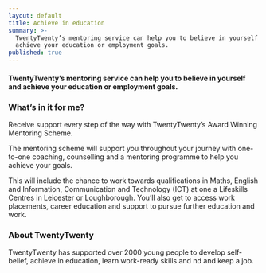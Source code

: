 ```yaml
---
layout: default
title: Achieve in education
summary: >-
  TwentyTwenty’s mentoring service can help you to believe in yourself and
  achieve your education or employment goals.
published: true
---
```


#### TwentyTwenty’s mentoring service can help you to believe in yourself and achieve your education or employment goals.

### What’s in it for me? 

Receive support every step of the way with TwentyTwenty’s Award Winning Mentoring Scheme.

The mentoring scheme will support you throughout your journey with one-to-one coaching, counselling and a mentoring programme to help you achieve your goals.

This will include the chance to work towards qualifications in Maths, English and Information, Communication and Technology (ICT) at one a Lifeskills Centres in Leicester or Loughborough.  You’ll also get to access work placements, career education and support to pursue further education and work.

### About TwentyTwenty
TwentyTwenty has supported over 2000 young people to develop self-belief, achieve in education, learn work-ready skills and  nd and keep a job.